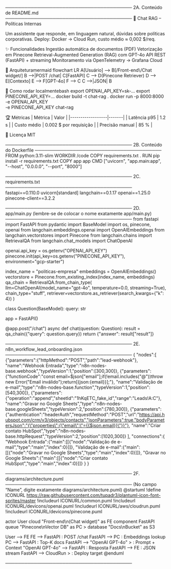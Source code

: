
────────────────────────────────────────
2A. Conteúdo de README.md
────────────────────────────────────────
🧠 Chat RAG – Políticas Internas

Um assistente que responde, em linguagem natural, dúvidas sobre políticas corporativas.
Deploy: Docker → Cloud Run, custo médio ≈ 0,002 $/req.

✨ Funcionalidades
Ingestão automática de documentos (PDF)
Vetorização em Pinecone
Retrieval-Augmented Generation (RAG) com GPT-4o
API REST (FastAPI) + streaming
Monitoramento via OpenTelemetry → Grafana Cloud

🔧 Arquiteturamermaid
flowchart LR
    A[Usuário] --> B[/Front-end\\/Chat widget/]
    B -->|POST /chat| C[FastAPI]
    C --> D(Pinecone Retriever)
    D --> E[Contexto]
    E --> F[GPT-4o]
    F --> C
    C -->|JSON| B

🚀 Como rodar localmentebash
export OPENAI_API_KEY=sk-...
export PINECONE_API_KEY=...
docker build -t chat-rag .
docker run -p 8000:8000 \
  -e OPENAI_API_KEY \
  -e PINECONE_API_KEY chat-rag

🏆 Métricas
| Métrica          | Valor |
|------------------|-------|
| Latência p95     | 1.2 s |
| Custo médio      | 0.002 $ por requisição |
| Precisão manual  | 85 % |

📄 Licença
MIT

────────────────────────────────────────
2B. Conteúdo do Dockerfile
────────────────────────────────────────
FROM python:3.11-slim
WORKDIR /code
COPY requirements.txt .
RUN pip install -r requirements.txt
COPY app app
CMD ["uvicorn", "app.main:app", "--host", "0.0.0.0", "--port", "8000"]

────────────────────────────────────────
2C. requirements.txt
────────────────────────────────────────
fastapi==0.110.0
uvicorn[standard]
langchain==0.1.17
openai==1.25.0
pinecone-client==3.2.2

────────────────────────────────────────
2D. app/main.py  (lembre-se de colocar o nome exatamente app/main.py)
────────────────────────────────────────
from fastapi import FastAPI
from pydantic import BaseModel
import os, pinecone, openai
from langchain.embeddings.openai import OpenAIEmbeddings
from langchain.vectorstores import Pinecone
from langchain.chains import RetrievalQA
from langchain.chat_models import ChatOpenAI

openai.api_key = os.getenv("OPENAI_API_KEY")
pinecone.init(api_key=os.getenv("PINECONE_API_KEY"), environment="gcp-starter")

index_name = "politicas-empresa"
embeddings = OpenAIEmbeddings()
vectorstore = Pinecone.from_existing_index(index_name, embeddings)
qa_chain = RetrievalQA.from_chain_type(
    llm=ChatOpenAI(model_name="gpt-4o", temperature=0.0, streaming=True),
    chain_type="stuff",
    retriever=vectorstore.as_retriever(search_kwargs={"k": 4})
)

class Question(BaseModel):
    query: str

app = FastAPI()

@app.post("/chat")
async def chat(question: Question):
    result = qa_chain({"query": question.query})
    return {"answer": result["result"]}

────────────────────────────────────────
2E. n8n_workflow_lead_onboarding.json
────────────────────────────────────────
{
  "nodes":[
    {"parameters":{"httpMethod":"POST","path":"lead-webhook"},
     "name":"Webhook Entrada","type":"n8n-nodes-base.webhook","typeVersion":1,"position":[300,300]},
    {"parameters":{"functionCode":"const email=$json[\"email\"];if(!email.includes(\"@\"))throw new Error(\"Email inválido\");return[{json:{email}}];"},
     "name":"Validação de e-mail","type":"n8n-nodes-base.function","typeVersion":1,"position":[540,300]},
    {"parameters":{"operation":"append","sheetId":"1hKqETC_fake_id","range":"Leads!A:C"},
     "name":"Gravar no Google Sheets","type":"n8n-nodes-base.googleSheets","typeVersion":2,"position":[780,300]},
    {"parameters":{"authentication":"headerAuth","requestMethod":"POST","url":"https://api.hubspot.com/crm/v3/objects/contacts","jsonParameters":true,"bodyParametersJson":"{\"properties\":{\"email\":\"={{$json.email}}\"}}"},
     "name":"Criar contato HubSpot","type":"n8n-nodes-base.httpRequest","typeVersion":2,"position":[1020,300]}
  ],
  "connections":{
    "Webhook Entrada":{"main":[[{"node":"Validação de e-mail","type":"main","index":0}]]},
    "Validação de e-mail":{"main":[[{"node":"Gravar no Google Sheets","type":"main","index":0}]]},
    "Gravar no Google Sheets":{"main":[[{"node":"Criar contato HubSpot","type":"main","index":0}]]}
  }
}

────────────────────────────────────────
2F. diagrams/architecture.puml
────────────────────────────────────────
(No campo “Name”, digite exatamente diagrams/architecture.puml)
@startuml
!define ICONURL https://raw.githubusercontent.com/tupadr3/plantuml-icon-font-sprites/master
!includeurl ICONURL/common.puml
!includeurl ICONURL/devicons/openai.puml
!includeurl ICONURL/aws/cloudrun.puml
!includeurl ICONURL/devicons/pinecone.puml

actor User
cloud "Front-end\n(Chat widget)" as FE
component FastAPI
queue "Pinecone\nVector DB" as PC >
database "Docs\nBucket" as S3

User --> FE
FE --> FastAPI : POST /chat
FastAPI --> PC : Embeddings lookup
PC --> FastAPI : Top-K docs
FastAPI --> "OpenAI GPT-4o" > : Prompt + Context
"OpenAI GPT-4o" --> FastAPI : Resposta
FastAPI --> FE : JSON stream
FastAPI --> CloudRun > : Deploy target
@enduml

────────────────────────────────────────
 